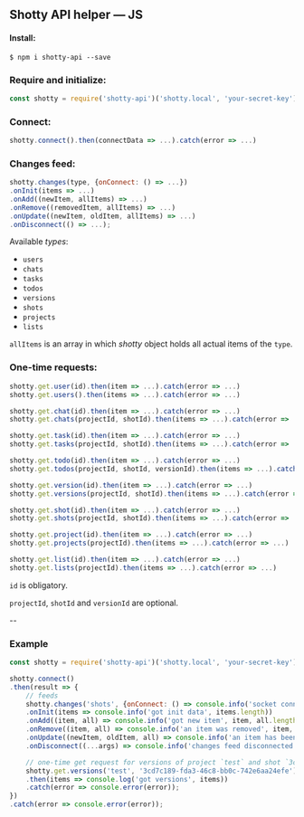 ## Shotty API helper — JS


#### Install:
`$ npm i shotty-api --save`


### Require and initialize:
```js
const shotty = require('shotty-api')('shotty.local', 'your-secret-key');
```


### Connect:
```js
shotty.connect().then(connectData => ...).catch(error => ...)
```


### Changes feed:
```js
shotty.changes(type, {onConnect: () => ...})
.onInit(items => ...)
.onAdd((newItem, allItems) => ...)
.onRemove((removedItem, allItems) => ...)
.onUpdate((newItem, oldItem, allItems) => ...)
.onDisconnect(() => ...);
```

Available _types_:
- `users`
- `chats`
- `tasks`
- `todos`
- `versions`
- `shots`
- `projects`
- `lists`

`allItems` is an array in which _shotty_ object holds all actual items of the `type`.


### One-time requests:
```js
shotty.get.user(id).then(item => ...).catch(error => ...)
shotty.get.users().then(items => ...).catch(error => ...)

shotty.get.chat(id).then(item => ...).catch(error => ...)
shotty.get.chats(projectId, shotId).then(items => ...).catch(error => ...)

shotty.get.task(id).then(item => ...).catch(error => ...)
shotty.get.tasks(projectId, shotId).then(items => ...).catch(error => ...)

shotty.get.todo(id).then(item => ...).catch(error => ...)
shotty.get.todos(projectId, shotId, versionId).then(items => ...).catch(error => ...)

shotty.get.version(id).then(item => ...).catch(error => ...)
shotty.get.versions(projectId, shotId).then(items => ...).catch(error => ...)

shotty.get.shot(id).then(item => ...).catch(error => ...)
shotty.get.shots(projectId, shotId).then(items => ...).catch(error => ...)

shotty.get.project(id).then(item => ...).catch(error => ...)
shotty.get.projects(projectId).then(items => ...).catch(error => ...)

shotty.get.list(id).then(item => ...).catch(error => ...)
shotty.get.lists(projectId).then(items => ...).catch(error => ...)
```

`id` is obligatory.

`projectId`, `shotId` and `versionId` are optional.

--

### Example
```js
const shotty = require('shotty-api')('shotty.local', 'your-secret-key');

shotty.connect()
.then(result => {
	// feeds
	shotty.changes('shots', {onConnect: () => console.info('socket connected')})
	.onInit(items => console.info('got init data', items.length))
	.onAdd((item, all) => console.info('got new item', item, all.length))
	.onRemove((item, all) => console.info('an item was removed', item, all.length))
	.onUpdate((newItem, oldItem, all) => console.info('an item has been updated', oldItem, newItem, all.length))
	.onDisconnect((...args) => console.info('changes feed disconnected', ...args))

	// one-time get request for versions of project `test` and shot `3cd7c189-fda3-46c8-bb0c-742e6aa24efe`
	shotty.get.versions('test', '3cd7c189-fda3-46c8-bb0c-742e6aa24efe')
	.then(items => console.log('got versions', items))
	.catch(error => console.error(error));
})
.catch(error => console.error(error));
```
